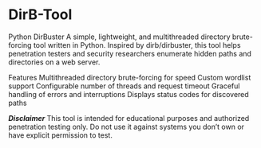 # DirB-Tool
Python DirBuster  A simple, lightweight, and multithreaded directory brute-forcing tool written in Python. Inspired by dirb/dirbuster, this tool helps penetration testers and security researchers enumerate hidden paths and directories on a web server.

Features
Multithreaded directory brute-forcing for speed 
Custom wordlist support 
Configurable number of threads and request timeout 
Graceful handling of errors and interruptions 
Displays status codes for discovered paths 

***Disclaimer***
This tool is intended for educational purposes and authorized penetration testing only.
Do not use it against systems you don’t own or have explicit permission to test.
